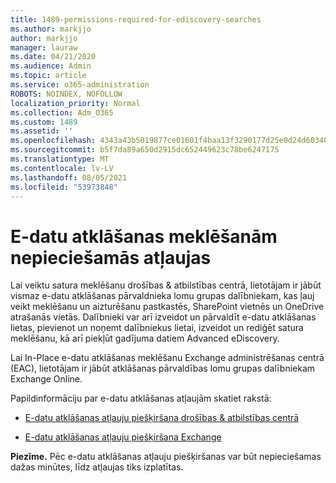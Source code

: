 ```yaml
---
title: 1489-permissions-required-for-ediscovery-searches
ms.author: markjjo
author: markjjo
manager: lauraw
ms.date: 04/21/2020
ms.audience: Admin
ms.topic: article
ms.service: o365-administration
ROBOTS: NOINDEX, NOFOLLOW
localization_priority: Normal
ms.collection: Adm_O365
ms.custom: 1489
ms.assetid: ''
ms.openlocfilehash: 4343a43b5019877ce01601f4baa13f3290177d25e0d24d6034858205966f5f35
ms.sourcegitcommit: b5f7da89a650d2915dc652449623c78be6247175
ms.translationtype: MT
ms.contentlocale: lv-LV
ms.lasthandoff: 08/05/2021
ms.locfileid: "53973848"
---
```

# <a name="permissions-required-for-ediscovery-searches"></a>E-datu atklāšanas meklēšanām nepieciešamās atļaujas

Lai veiktu satura meklēšanu drošības & atbilstības centrā, lietotājam ir jābūt vismaz e-datu atklāšanas pārvaldnieka lomu grupas dalībniekam, kas ļauj veikt meklēšanu un aizturēšanu pastkastēs, SharePoint vietnēs un OneDrive atrašanās vietās. Dalībnieki var arī izveidot un pārvaldīt e-datu atklāšanas lietas, pievienot un noņemt dalībniekus lietai, izveidot un rediģēt satura meklēšanu, kā arī piekļūt gadījuma datiem Advanced eDiscovery.

Lai In-Place e-datu atklāšanas meklēšanu Exchange administrēšanas centrā (EAC), lietotājam ir jābūt atklāšanas pārvaldības lomu grupas dalībniekam Exchange Online.

Papildinformāciju par e-datu atklāšanas atļaujām skatiet rakstā: 

- [E-datu atklāšanas atļauju piešķiršana drošības & atbilstības centrā](https://docs.microsoft.com/microsoft-365/compliance/assign-ediscovery-permissions)

- [E-datu atklāšanas atļauju piešķiršana Exchange](https://docs.microsoft.com/exchange/security-and-compliance/in-place-ediscovery/assign-ediscovery-permissions)

**Piezīme.** Pēc e-datu atklāšanas atļauju piešķiršanas var būt nepieciešamas dažas minūtes, līdz atļaujas tiks izplatītas.

